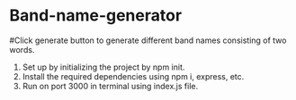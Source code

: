 # Band-name-generator

#Click generate button to generate different band names consisting of two words.

1. Set up by initializing the project by npm init.
2. Install the required dependencies using npm i, express, etc.
3. Run on port 3000 in terminal using index.js file.
